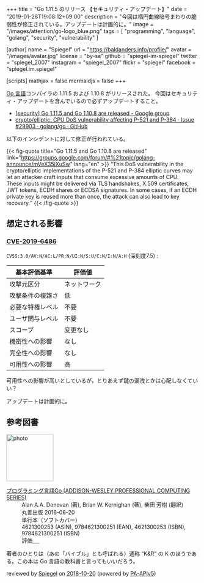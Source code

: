 +++
title = "Go 1.11.5 のリリース 【セキュリティ・アップデート】"
date = "2019-01-26T19:08:12+09:00"
description = "今回は楕円曲線暗号まわりの脆弱性が修正されている。アップデートは計画的に。"
image = "/images/attention/go-logo_blue.png"
tags  = [ "programming", "language", "golang", "security", "vulnerability" ]

[author]
  name      = "Spiegel"
  url       = "https://baldanders.info/profile/"
  avatar    = "/images/avatar.jpg"
  license   = "by-sa"
  github    = "spiegel-im-spiegel"
  twitter   = "spiegel_2007"
  instagram = "spiegel_2007"
  flickr    = "spiegel"
  facebook  = "spiegel.im.spiegel"

[scripts]
  mathjax = false
  mermaidjs = false
+++

[Go 言語]コンパイラの 1.11.5 および 1.10.8 がリリースされた。
今回はセキュリティ・アップデートを含んでいるので必ずアップデートすること。

- [[security] Go 1.11.5 and Go 1.10.8 are released - Google group](https://groups.google.com/forum/#%21topic/golang-announce/mVeX35iXuSw)
- [crypto/elliptic: CPU DoS vulnerability affecting P-521 and P-384 · Issue #29903 · golang/go · GitHub](https://github.com/golang/go/issues/29903)

以下のインシデントに対して修正が行われている。

{{< fig-quote title="Go 1.11.5 and Go 1.10.8 are released" link="https://groups.google.com/forum/#%21topic/golang-announce/mVeX35iXuSw" lang="en" >}}
<q>This DoS vulnerability in the crypto/elliptic implementations of the P-521 and P-384 elliptic curves may let an attacker craft inputs that consume excessive amounts of CPU.<br>
These inputs might be delivered via TLS handshakes, X.509 certificates, JWT tokens, ECDH shares or ECDSA signatures. In some cases, if an ECDH private key is reused more than once, the attack can also lead to key recovery.</q>
{{< /fig-quote >}}

## 想定される影響

### [CVE-2019-6486](https://nvd.nist.gov/vuln/detail/CVE-2019-6486)

`CVSS:3.0/AV:N/AC:L/PR:N/UI:N/S:U/C:N/I:N/A:H` (深刻度7.5) : 

| 基本評価基準     | 評価値       |
| ---------------- | ------------ |
| 攻撃元区分       | ネットワーク |
| 攻撃条件の複雑さ | 低           |
| 必要な特権レベル | 不要         |
| ユーザ関与レベル | 不要         |
| スコープ         | 変更なし     |
| 機密性への影響   | なし         |
| 完全性への影響   | なし         |
| 可用性への影響   | 高           |

可用性への影響が高いとしているが，とりあえず鍵の漏洩とかは心配しなくていい？

アップデートは計画的に。

[Go 言語]: https://golang.org/ "The Go Programming Language"

## 参考図書

<div class="hreview">
  <div class="photo"><a class="item url" href="https://www.amazon.co.jp/dp/4621300253?tag=baldandersinf-22&linkCode=ogi&th=1&psc=1"><img src="https://m.media-amazon.com/images/I/41meaSLNFfL._SL160_.jpg" width="123" alt="photo"></a></div>
  <dl class="fn">
    <dt><a href="https://www.amazon.co.jp/dp/4621300253?tag=baldandersinf-22&linkCode=ogi&th=1&psc=1">プログラミング言語Go (ADDISON-WESLEY PROFESSIONAL COMPUTING SERIES)</a></dt>
    <dd>Alan A.A. Donovan (著), Brian W. Kernighan (著), 柴田 芳樹 (翻訳)</dd>
    <dd>丸善出版 2016-06-20</dd>
    <dd>単行本（ソフトカバー）</dd>
    <dd>4621300253 (ASIN), 9784621300251 (EAN), 4621300253 (ISBN), 9784621300251 (ISBN)</dd>
    <dd>評価<abbr class="rating fa-sm" title="5">&nbsp;<i class="fas fa-star"></i>&nbsp;<i class="fas fa-star"></i>&nbsp;<i class="fas fa-star"></i>&nbsp;<i class="fas fa-star"></i>&nbsp;<i class="fas fa-star"></i></abbr></dd>
  </dl>
  <p class="description">著者のひとりは（あの「バイブル」とも呼ばれる）通称 “K&amp;R” の K のほうである。この本は Go 言語の教科書と言ってもいいだろう。</p>
  <p class="powered-by">reviewed by <a href='#maker' class='reviewer'>Spiegel</a> on <abbr class="dtreviewed" title="2018-10-20">2018-10-20</abbr> (powered by <a href="https://affiliate.amazon.co.jp/assoc_credentials/home">PA-APIv5</a>)</p>
</div>
